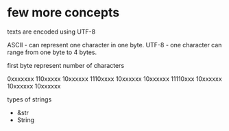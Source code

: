 # few more concepts

texts are encoded using UTF-8

ASCII - can represent one character in one byte.
UTF-8 - one character can range from one byte to 4 bytes.

first byte represent number of characters

0xxxxxxx
110xxxxx 10xxxxxx
1110xxxx 10xxxxxx 10xxxxxx
11110xxx 10xxxxxx 10xxxxxx 10xxxxxx

types of strings

- &str
- String
